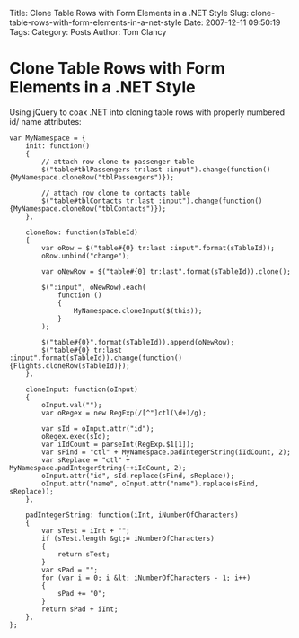 Title: Clone Table Rows with Form Elements in a .NET Style
Slug: clone-table-rows-with-form-elements-in-a-net-style
Date: 2007-12-11 09:50:19
Tags: 
Category: Posts
Author: Tom Clancy

# Clone Table Rows with Form Elements in a .NET Style

Using jQuery to coax .NET into cloning table rows with properly numbered id/ name attributes:

```
var MyNamespace = {
	init: function()
	{
		// attach row clone to passenger table
		$("table#tblPassengers tr:last :input").change(function() {MyNamespace.cloneRow("tblPassengers")});

		// attach row clone to contacts table
		$("table#tblContacts tr:last :input").change(function() {MyNamespace.cloneRow("tblContacts")});
	},

	cloneRow: function(sTableId)
	{
		var oRow = $("table#{0} tr:last :input".format(sTableId));
		oRow.unbind("change");

		var oNewRow = $("table#{0} tr:last".format(sTableId)).clone();

		$(":input", oNewRow).each(
			function ()
			{
				MyNamespace.cloneInput($(this));
			}
		);

		$("table#{0}".format(sTableId)).append(oNewRow);
		$("table#{0} tr:last :input".format(sTableId)).change(function() {Flights.cloneRow(sTableId)});
	},

	cloneInput: function(oInput)
	{
		oInput.val("");
		var oRegex = new RegExp(/[^"]ctl(\d+)/g);

		var sId = oInput.attr("id");
		oRegex.exec(sId);
		var iIdCount = parseInt(RegExp.$1[1]);
		var sFind = "ctl" + MyNamespace.padIntegerString(iIdCount, 2);
		var sReplace = "ctl" + MyNamespace.padIntegerString(++iIdCount, 2);
		oInput.attr("id", sId.replace(sFind, sReplace));
		oInput.attr("name", oInput.attr("name").replace(sFind, sReplace));
	},

	padIntegerString: function(iInt, iNumberOfCharacters)
	{
		var sTest = iInt + "";
		if (sTest.length &gt;= iNumberOfCharacters)
		{
			return sTest;
		}
		var sPad = "";
		for (var i = 0; i &lt; iNumberOfCharacters - 1; i++)
		{
			sPad += "0";
		}
		return sPad + iInt;
	},
};
```
